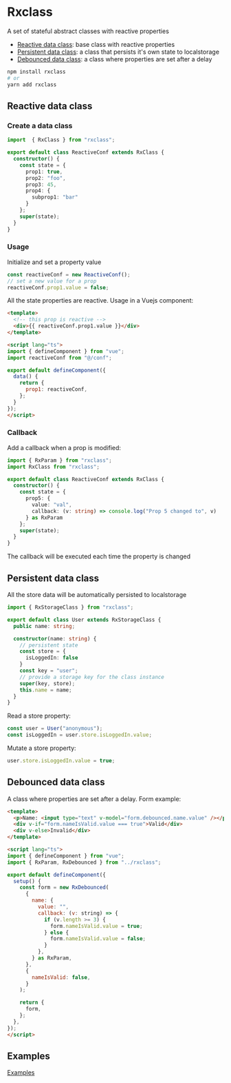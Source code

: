# Rxclass

A set of stateful abstract classes with reactive properties

- [Reactive data class](#base-reactive-class): base class with reactive properties
- [Persistent data class](#persistent-data-class): a class that persists it's own state to localstorage
- [Debounced data class](#debounced-data-class): a class where properties are set after a delay

```bash
npm install rxclass
# or 
yarn add rxclass
```

## Reactive data class

### Create a data class

```typescript
import  { RxClass } from "rxclass";

export default class ReactiveConf extends RxClass {
  constructor() {
    const state = {
      prop1: true,
      prop2: "foo",
      prop3: 45,
      prop4: {
        subprop1: "bar"
      }
    };
    super(state);
  }
}
```

### Usage

Initialize and set a property value

```typescript
const reactiveConf = new ReactiveConf();
// set a new value for a prop
reactiveConf.prop1.value = false;
```

All the state properties are reactive. Usage in a Vuejs component:

```html
<template>
  <!-- this prop is reactive -->
  <div>{{ reactiveConf.prop1.value }}</div>
</template>

<script lang="ts">
import { defineComponent } from "vue";
import reactiveConf from "@/conf";

export default defineComponent({
  data() {
    return {
      prop1: reactiveConf,
    };
  }
});
</script>
```

### Callback

Add a callback when a prop is modified:

```typescript
import { RxParam } from "rxclass";
import RxClass from "rxclass";

export default class ReactiveConf extends RxClass {
  constructor() {
    const state = {
      prop5: {
        value: "val",
        callback: (v: string) => console.log("Prop 5 changed to", v)
      } as RxParam
    };
    super(state);
  }
}
```

The callback will be executed each time the property is changed

## Persistent data class

All the store data will be automatically persisted to localstorage

```typescript
import { RxStorageClass } from "rxclass";

export default class User extends RxStorageClass {
  public name: string;

  constructor(name: string) {
    // persistent state
    const store = {
      isLoggedIn: false
    }
    const key = "user";
    // provide a storage key for the class instance
    super(key, store);
    this.name = name;
  }
}
```

Read a store property:

```typescript
const user = User("anonymous");
const isLoggedIn = user.store.isLoggedIn.value;
```

Mutate a store property:

```typescript
user.store.isLoggedIn.value = true;
```

## Debounced data class

A class where properties are set after a delay. Form example:

```html
<template>
  <p>Name: <input type="text" v-model="form.debounced.name.value" /></p>
  <div v-if="form.nameIsValid.value === true">Valid</div>
  <div v-else>Invalid</div>
</template>

<script lang="ts">
import { defineComponent } from "vue";
import { RxParam, RxDebounced } from "../rxclass";

export default defineComponent({
  setup() {
    const form = new RxDebounced(
      {
        name: {
          value: "",
          callback: (v: string) => {
            if (v.length >= 3) {
              form.nameIsValid.value = true;
            } else {
              form.nameIsValid.value = false;
            }
          },
        } as RxParam,
      },
      {
        nameIsValid: false,
      }
    );

    return {
      form,
    };
  },
});
</script>
```

## Examples

[Examples](https://github.com/synw/rxclass/tree/main/example)
